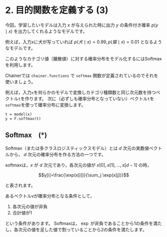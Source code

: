 # 2. 目的関数を定義する (3)

今回，学習したいモデルは入力 $x$ が与えられた時に出力 $y$ の条件付き確率 $p(y \mid x)$ を出力してくれるようなモデルです。

例えば，入力$x$に犬が写っていれば $p(犬 \mid x) = 0.99, p(猫 \mid x) = 0.01$ となるようなモデルです。

このようなカテゴリ値（離散値）に対する確率分布をモデル化するにはSoftmaxを利用します。

Chainerでは `chainer.functions` で `softmax` 関数が定義されているのでそれを使いましょう。

例えば，入力`x`を何らかのモデルで変換しカテゴリ種類数と同じ次元数を持つベクトル`t`を作ります。
次に（必ずしも確率分布となっていない）ベクトル`t`を`softmax`を使って確率分布に変換します。

```
t = model(x)
y = F.softmax(t)
```

## Softmax　(*)

Softmax（または多クラスロジスティックスモデル）とは $d$ 次元の実数値ベクトルから，
$d$ 次元の確率分布を作る方法の一つです。

softmaxは，$x$ が $d$ 次元であり，各次元の値が $x[0], x[1], ..., x[d-1]$ の時，

$$y[i]=\frac{\exp(x[i])}{\sum_j \exp(x[j])}$$

と表されます。

あるベクトルvが確率分布となる条件として，

1. 各次元の値が非負
2. 合計値が1

という条件があります。
Softmaxは， $\exp$ が非負であることから1の条件を満たし，各次元の値を足した値で割っていることから2の条件を満たします。
